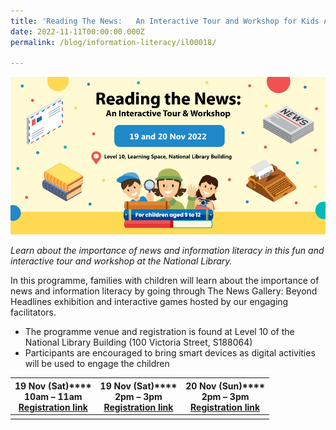 ```yaml
---
title: 'Reading The News: 	An Interactive Tour and Workshop for Kids Aged 9 to 12'
date: 2022-11-11T00:00:00.000Z
permalink: /blog/information-literacy/il00018/

---
```


![](/images/tng-nov-dec-2022.png)

*Learn about the importance of news and information literacy in this fun and interactive tour and workshop at the National Library.*

In this programme, families with children will learn about the importance of news and information literacy by going through The News Gallery: Beyond Headlines exhibition and interactive games hosted by our engaging facilitators. 

- The programme venue and registration is found at Level 10 of the National Library Building (100 Victoria Street, S188064)
- Participants are encouraged to bring smart devices as digital activities will be used to engage the children

| **19 Nov (Sat)****<br>10am – 11am**<br>[Registration link](https://www.eventbrite.com/e/440140410817) | **19 Nov (Sat)****<br>2pm – 3pm**<br>[Registration link](https://www.eventbrite.com/e/440140631477) | **20 Nov (Sun)****<br>2pm – 3pm**<br>[Registration link](https://www.eventbrite.com/e/440141534177) |
| ------------------------------------------------------------ | ------------------------------------------------------------ | ------------------------------------------------------------ |
|                                                              |                                                              |                                                              |

 